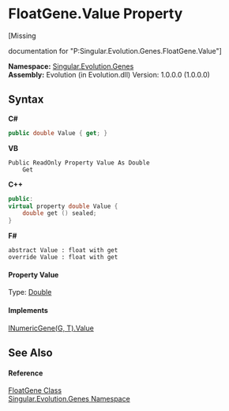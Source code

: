 # FloatGene.Value Property 
 

\[Missing <summary> documentation for "P:Singular.Evolution.Genes.FloatGene.Value"\]

**Namespace:**&nbsp;<a href="c9a39aef-d3b0-be3b-cda0-1d7eb5bdd4e1">Singular.Evolution.Genes</a><br />**Assembly:**&nbsp;Evolution (in Evolution.dll) Version: 1.0.0.0 (1.0.0.0)

## Syntax

**C#**<br />
``` C#
public double Value { get; }
```

**VB**<br />
``` VB
Public ReadOnly Property Value As Double
	Get
```

**C++**<br />
``` C++
public:
virtual property double Value {
	double get () sealed;
}
```

**F#**<br />
``` F#
abstract Value : float with get
override Value : float with get
```


#### Property Value
Type: <a href="http://msdn2.microsoft.com/en-us/library/643eft0t" target="_blank">Double</a>

#### Implements
<a href="392fdd33-7c0c-ab96-1717-e5555c6bd624">INumericGene(G, T).Value</a><br />

## See Also


#### Reference
<a href="0669b42b-c8df-2480-a278-6e83e27b51b7">FloatGene Class</a><br /><a href="c9a39aef-d3b0-be3b-cda0-1d7eb5bdd4e1">Singular.Evolution.Genes Namespace</a><br />